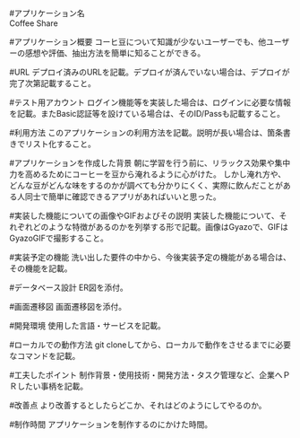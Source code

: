 #アプリケーション名	
Coffee Share

#アプリケーション概要
コーヒ豆について知識が少ないユーザーでも、他ユーザーの感想や評価、抽出方法を簡単に知ることができる。

#URL
デプロイ済みのURLを記載。デプロイが済んでいない場合は、デプロイが完了次第記載すること。

#テスト用アカウント
ログイン機能等を実装した場合は、ログインに必要な情報を記載。またBasic認証等を設けている場合は、そのID/Passも記載すること。

#利用方法
このアプリケーションの利用方法を記載。説明が長い場合は、箇条書きでリスト化すること。

#アプリケーションを作成した背景
朝に学習を行う前に、リラックス効果や集中力を高めるためにコーヒーを豆から淹れるように心がけた。
しかし淹れ方や、どんな豆がどんな味をするのかが調べても分かりにくく、実際に飲んだことがある人同士で簡単に確認できるアプリがあればいいと思った。

#実装した機能についての画像やGIFおよびその説明
実装した機能について、それぞれどのような特徴があるのかを列挙する形で記載。画像はGyazoで、GIFはGyazoGIFで撮影すること。

#実装予定の機能
洗い出した要件の中から、今後実装予定の機能がある場合は、その機能を記載。

#データベース設計
ER図を添付。

#画面遷移図
画面遷移図を添付。

#開発環境
使用した言語・サービスを記載。

#ローカルでの動作方法
git cloneしてから、ローカルで動作をさせるまでに必要なコマンドを記載。

#工夫したポイント
制作背景・使用技術・開発方法・タスク管理など、企業へＰＲしたい事柄を記載。

#改善点
より改善するとしたらどこか、それはどのようにしてやるのか。

#制作時間
アプリケーションを制作するのにかけた時間。
